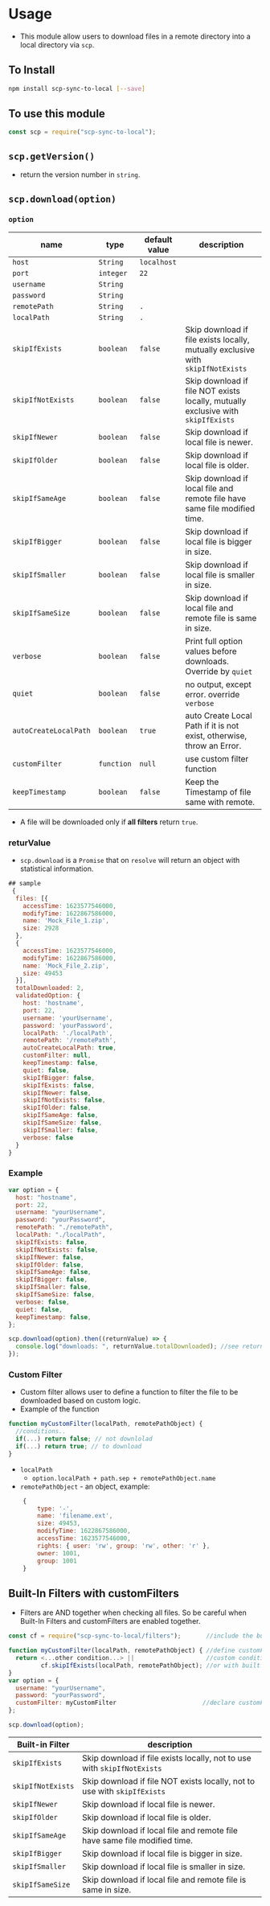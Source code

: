 # Usage

- This module allow users to download files in a remote directory into a local directory via `scp`.

## To Install

```bash
npm install scp-sync-to-local [--save]
```

## To use this module

```js
const scp = require("scp-sync-to-local");
```

## `scp.getVersion()`

- return the version number in `string`.

## `scp.download(option)`

### `option`

| name                  | type       | default value | description                                                                      |
| --------------------- | ---------- | ------------- | -------------------------------------------------------------------------------- |
| `host`                | `String`   | `localhost`   |                                                                                  |
| `port`                | `integer`  | `22`          |                                                                                  |
| `username`            | `String`   |               |                                                                                  |
| `password`            | `String`   |               |                                                                                  |
| `remotePath`          | `String`   | `.`           |                                                                                  |
| `localPath`           | `String`   | `.`           |                                                                                  |
| `skipIfExists`        | `boolean`  | `false`       | Skip download if file exists locally, mutually exclusive with `skipIfNotExists`  |
| `skipIfNotExists`     | `boolean`  | `false`       | Skip download if file NOT exists locally, mutually exclusive with `skipIfExists` |
| `skipIfNewer`         | `boolean`  | `false`       | Skip download if local file is newer.                                            |
| `skipIfOlder`         | `boolean`  | `false`       | Skip download if local file is older.                                            |
| `skipIfSameAge`       | `boolean`  | `false`       | Skip download if local file and remote file have same file modified time.        |
| `skipIfBigger`        | `boolean`  | `false`       | Skip download if local file is bigger in size.                                   |
| `skipIfSmaller`       | `boolean`  | `false`       | Skip download if local file is smaller in size.                                  |
| `skipIfSameSize`      | `boolean`  | `false`       | Skip download if local file and remote file is same in size.                     |
| `verbose`             | `boolean`  | `false`       | Print full option values before downloads. Override by `quiet`                   |
| `quiet`               | `boolean`  | `false`       | no output, except error. override `verbose`                                      |
| `autoCreateLocalPath` | `boolean`  | `true`        | auto Create Local Path if it is not exist, otherwise, throw an Error.            |
| `customFilter`        | `function` | `null`        | use custom filter function                                                       |
| `keepTimestamp`       | `boolean`  | `false`       | Keep the Timestamp of file same with remote.                                     |

- A file will be downloaded only if **all filters** return `true`.

### returValue

- `scp.download` is a `Promise` that on `resolve` will return an object with statistical information.

```js
## sample
 {
  files: [{
    accessTime: 1623577546000,
    modifyTime: 1622867586000,
    name: 'Mock_File_1.zip',
    size: 2928
  },
  {
    accessTime: 1623577546000,
    modifyTime: 1622867586000,
    name: 'Mock_File_2.zip',
    size: 49453
  }],
  totalDownloaded: 2,
  validatedOption: {
    host: 'hostname',
    port: 22,
    username: 'yourUsername',
    password: 'yourPassword',
    localPath: './localPath',
    remotePath: '/remotePath',
    autoCreateLocalPath: true,
    customFilter: null,
    keepTimestamp: false,
    quiet: false,
    skipIfBigger: false,
    skipIfExists: false,
    skipIfNewer: false,
    skipIfNotExists: false,
    skipIfOlder: false,
    skipIfSameAge: false,
    skipIfSameSize: false,
    skipIfSmaller: false,
    verbose: false
  }
}
```

### Example

```js
var option = {
  host: "hostname",
  port: 22,
  username: "yourUsername",
  password: "yourPassword",
  remotePath: "./remotePath",
  localPath: "./localPath",
  skipIfExists: false,
  skipIfNotExists: false,
  skipIfNewer: false,
  skipIfOlder: false,
  skipIfSameAge: false,
  skipIfBigger: false,
  skipIfSmaller: false,
  skipIfSameSize: false,
  verbose: false,
  quiet: false,
  keepTimestamp: false,
};

scp.download(option).then((returnValue) => {
  console.log("downloads: ", returnValue.totalDownloaded); //see returnValue above for more information.
});
```

### Custom Filter

- Custom filter allows user to define a function to filter the file to be downloaded based on custom logic.
- Example of the function

```js
function myCustomFilter(localPath, remotePathObject) {
  //conditions..
  if(...) return false; // not downlolad
  if(...) return true; // to download
}
```

- `localPath`
  - `option.localPath + path.sep + remotePathObject.name`
- `remotePathObject` - an object, example:

```js
    {
        type: '-',
        name: 'filename.ext',
        size: 49453,
        modifyTime: 1622867586000,
        accessTime: 1623577546000,
        rights: { user: 'rw', group: 'rw', other: 'r' },
        owner: 1001,
        group: 1001
    }
```

## Built-In Filters with customFilters

- Filters are AND together when checking all files. So be careful when Built-In Filters and customFilters are enabled together.

```js
const cf = require("scp-sync-to-local/filters");       //include the built-in filters

function myCustomFilter(localPath, remotePathObject) { //define customFilters
  return <...other condition...> ||                    //custom condition, eg: remotePathObject.name='abc.txt'
         cf.skipIfExists(localPath, remotePathObject); //or with built in filters
}
var option = {
  username: "yourUsername",
  password: "yourPassword",
  customFilter: myCustomFilter                        //declare customFilter
};

scp.download(option);
```

| Built-in Filter   | description                                                               |
| ----------------- | ------------------------------------------------------------------------- |
| `skipIfExists`    | Skip download if file exists locally, not to use with `skipIfNotExists`   |
| `skipIfNotExists` | Skip download if file NOT exists locally, not to use with `skipIfExists`  |
| `skipIfNewer`     | Skip download if local file is newer.                                     |
| `skipIfOlder`     | Skip download if local file is older.                                     |
| `skipIfSameAge`   | Skip download if local file and remote file have same file modified time. |
| `skipIfBigger`    | Skip download if local file is bigger in size.                            |
| `skipIfSmaller`   | Skip download if local file is smaller in size.                           |
| `skipIfSameSize`  | Skip download if local file and remote file is same in size.              |
